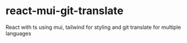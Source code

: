 # react-mui-git-translate
React with ts using mui, tailwind for styling and git translate for multiple languages
